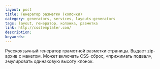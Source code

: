 ```yaml
---
layout: post
title: Генератор разметки (колонки)
category: generators, services, layouts-generators
tags: layout, генератор, колонка, разметка
link: http://csstemplater.com/
description:
keywords:
---
```


<p>Русскоязычный генератор грамотной разметки страницы. Выдает zip-архив с макетом. Может включать CSS-сброс, «прижимать подвал», эмулировать одинаковую высоту клонок.</p>

